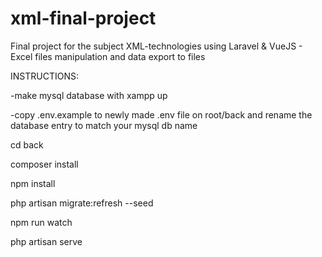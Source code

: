 # xml-final-project
Final project for the subject XML-technologies using Laravel &amp; VueJS - Excel files manipulation and data export to files


INSTRUCTIONS:

-make mysql database with xampp up

-copy .env.example to newly made .env file on root/back and rename the database entry to match your mysql db name

cd back

composer install

npm install

php artisan migrate:refresh --seed

npm run watch

php artisan serve
